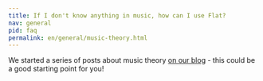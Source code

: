```yaml
---
title: If I don't know anything in music, how can I use Flat?
nav: general
pid: faq
permalink: en/general/music-theory.html
---
```


We started a series of posts about music theory [on our blog](https://blog.flat.io/tag/music-theory/) - this could be a good starting point for you!